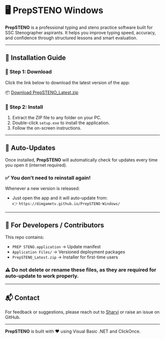 # 🖥️ PrepSTENO Windows

**PrepSTENO** is a professional typing and steno practice software built for SSC Stenographer aspirants. It helps you improve typing speed, accuracy, and confidence through structured lessons and smart evaluation.

---

## 🚀 Installation Guide

### 🔹 Step 1: Download
Click the link below to download the latest version of the app:

📦 [Download PrepSTENO_Latest.zip](https://dimgametv.github.io/PrepSTENO-Windows/PrepSTENO_Latest.zip)

### 🔹 Step 2: Install
1. Extract the ZIP file to any folder on your PC.
2. Double-click `setup.exe` to install the application.
3. Follow the on-screen instructions.

---

## 🔄 Auto-Updates

Once installed, **PrepSTENO** will automatically check for updates every time you open it (internet required).

### ✅ You don’t need to reinstall again!  
Whenever a new version is released:
- Just open the app and it will auto-update from:  
  👉 `https://dimgametv.github.io/PrepSTENO-Windows/`

---

## 📁 For Developers / Contributors

This repo contains:
- `PREP STENO.application` → Update manifest
- `Application Files/` → Versioned deployment packages
- `PrepSTENO_Latest.zip` → Installer for first-time users

### ⚠️ Do not delete or rename these files, as they are required for auto-update to work properly.

---

## 📬 Contact

For feedback or suggestions, please reach out to [Sharvi](mailto:your-email@example.com) or raise an issue on GitHub.

---

**PrepSTENO** is built with ❤️ using Visual Basic .NET and ClickOnce.

